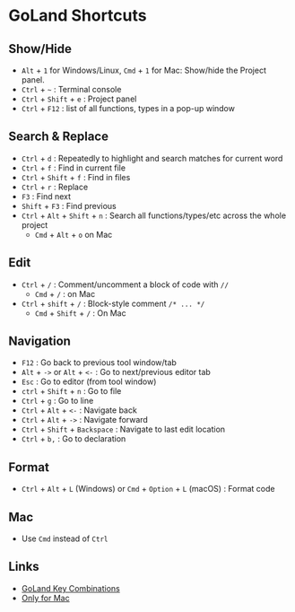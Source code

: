 # GoLand Shortcuts

## Show/Hide

- `Alt` + `1` for Windows/Linux, `Cmd` + `1` for Mac: Show/hide the Project panel.
- `Ctrl` + `~` : Terminal console
- `Ctrl` + `Shift` + `e` : Project panel
- `Ctrl` + `F12` : list of all functions, types in a pop-up window

## Search & Replace

- `Ctrl` + `d` : Repeatedly to highlight and search matches for current word
- `Ctrl` + `f` : Find in current file
- `Ctrl` + `Shift` + `f` : Find in files
- `Ctrl` + `r` : Replace
- `F3` : Find next
- `Shift` + `F3` : Find previous
- `Ctrl` + `Alt` + `Shift` + `n` : Search all functions/types/etc across the whole project
  - `Cmd` + `Alt` + `o` on Mac

## Edit

* `Ctrl` + `/` : Comment/uncomment a block of code with `//`
  * `Cmd` + `/` : on Mac
* `Ctrl` + `shift` + `/` : Block-style comment `/* ... */` 
  * `Cmd` + `Shift` + `/` : On Mac 
## Navigation

- `F12` : Go back to previous tool window/tab
- `Alt` + `->` or `Alt` + `<-` : Go to next/previous editor tab
- `Esc` : Go to editor (from tool window)
- `ctrl` + `Shift` + `n` : Go to file
- `Ctrl` + `g` : Go to line
- `Ctrl` + `Alt` + `<-` : Navigate back
- `Ctrl` + `Alt` + `->` : Navigate forward
- `Ctrl` + `Shift` + `Backspace` : Navigate to last edit location
- `Ctrl` + `b,` : Go to declaration

## Format

- `Ctrl` + `Alt` + `L` (Windows) or `Cmd` + `Option` + `L` (macOS) : Format code

## Mac

* Use `Cmd` instead of `Ctrl`
## Links

- [GoLand Key Combinations](https://keycombiner.com/collections/goland/)
- [Only for Mac](https://github.com/namp10010/goland-cheatsheet/blob/master/README.md)

